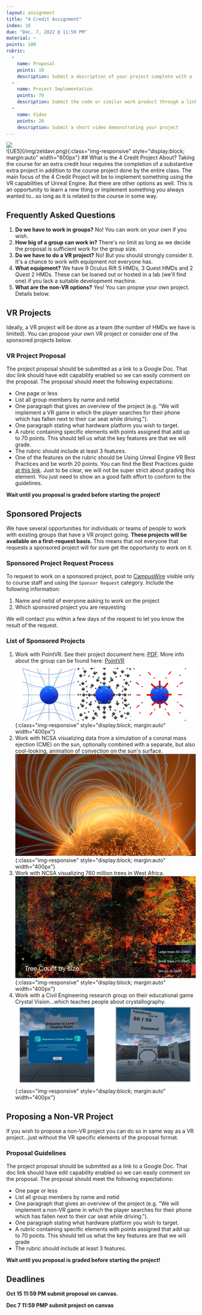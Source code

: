 ```yaml
---
layout: assignment
title: "4 Credit Assignment"
index: 10
due: "Dec. 7, 2022 @ 11:59 PM"
material: ~
points: 100
rubric:
  -
    name: Proposal
    points: 10
    description: Submit a description of your project complete with a 
  - 
    name: Project Implementation
    points: 70
    description: Submit the code or similar work product through a link to a repo or compressed folder 
  -
    name: Video
    points: 20
    description: Submit a short video demonstrating your project
--- 
```

<img align="left" width="600"  src="/img/zeldvr.png">
![UE5](/img/zeldavr.png){:class="img-responsive" style="display:block; margin:auto" width="600px"}
## What is the 4 Credit Project About?
Taking the course for an extra credit hour requires the completion of a substantive extra project in addition to the course project done by the entire class. 
The main focus of the 4 Credit Project will be to implement something using the VR capabilities of Unreal Engine. But there are other options as well.
This is an opportunity to learn a new thing or implement something you always wanted to...so long as it is related to the course in some way. 

## Frequently Asked Questions
1. **Do we have to work in groups?** No! You can work on your own if you wish.
2. **How big of a group can work in?** There's no limit as long as we decide the proposal is sufficient work for the group size.
3. **Do we have to do a VR project?** No! But you should strongly consider it. It's a chance to work with equipment not everyone has.
4. **What equipment?** We have 9 Oculus Rift S HMDs, 3 Quest HMDs and 2 Quest 2 HMDs. These can be loaned out or hosted in a lab (we'll find one) if you lack a suitable development machine.
5. **What are the non-VR options?** Yes! You can propse your own project. Details below.

## VR Projects

Ideally, a VR project will be done as a team (the number of HMDs we have is limited). You can propose your own VR project or consider one of the sponsored projects below. 

### VR Project Proposal

The project proposal should be submitted as a link to a Google Doc. That doc link should have edit capability enabled so we can easily comment on the proposal. The proposal should meet the following expectations:
+ One page or less
+ List all group members by name and netid
+ One paragraph that gives an overview of the project (e.g. "We will implement a VR game in which the player searches for their phone which has fallen next to their car seat while driving.").
+ One paragraph stating what hardware platform you wish to target.
+ A rubric containing specific elements with points assigned that add up to 70 points. This should tell us what the key features are that we will grade. 
+ The rubric should include at least 3 features.
+ One of the features on the rubric should be Using Unreal Engine VR Best Practices and be worth 20 points. You can find the Best Practices guide [at this link](https://docs.unrealengine.com/4.26/en-US/SharingAndReleasing/XRDevelopment/VR/DevelopVR/ContentSetup). Just to be clear, we will not be super strict about grading this element. You just need to show an a good faith effort to conform to the guidelines.

**Wait until you proposal is graded before starting the project!**

## Sponsored Projects

We have several opportunities for individuals or teams of people to work with existing groups that have a VR project going. **These projects will be 
available on a first-request basis.** This means that not everyone that requests a sponsored project will for sure get the opportunity to work on it. 

### Sponsored Project Request Process
To request to work on a sponsored project, post to [CampusWire](https://campuswire.com/c/GA821B381/feed) visible only to course staff and using the `Sponsor Request` category. Include the following information:
1. Name and netid of everyone asking to work on the project
2. Which sponsored project you are requesting

We will contact you within a few days of the request to let you know the result of the request.

### List of Sponsored Projects

1. Work with PointVR. See their project document here: [PDF](https://github.com/illinois-cs415/illinois-cs415.github.io/raw/main/img/pdf/CS_415_Features_List.pdf). More info about the group can be found here: [PointVR](https://icasu.illinois.edu/outreach/point-vr)
![UE5](/img/pointvr.png){:class="img-responsive" style="display:block; margin:auto" width="400px"}
2. Work with NCSA visualizing data from a simulation of a coronal mass ejection (CME) on the sun, optionally combined with a separate, but also cool-looking, animation of convection on the sun's surface.
![UE5](/img/corona1.jpg){:class="img-responsive" style="display:block; margin:auto" width="400px"}
3. Work with NCSA visualizing 760 million trees in West Africa.
![UE5](/img/trees.jpg){:class="img-responsive" style="display:block; margin:auto" width="400px"}
5. Work with a Civil Engineering research group on their educational game Crystal Vision...which teaches people about crystallography.
![UE5](/img/crystal.png){:class="img-responsive" style="display:block; margin:auto" width="400px"}

## Proposing a Non-VR Project ##

If you wish to propose a non-VR project you can do so in same way as a VR project...just without the VR specific elements of the proposal format. 

### Proposal Guidelines
The project proposal should be submitted as a link to a Google Doc. That doc link should have edit capability enabled so we can easily comment on the proposal. The proposal should meet the following expectations:
+ One page or less
+ List all group members by name and netid
+ One paragraph that gives an overview of the project (e.g. "We will implement a non-VR game in which the player searches for their phone which has fallen next to their car seat while driving.").
+ One paragraph stating what hardware platform you wish to target.
+ A rubric containing specific elements with points assigned that add up to 70 points. This should tell us what the key features are that we will grade 
+ The rubric should include at least 3 features.

**Wait until you proposal is graded before starting the project!**

## Deadlines
 
**Oct 15 11:59 PM submit proposal on canvas.**

**Dec 7 11:59 PMP submit project on canvas**

